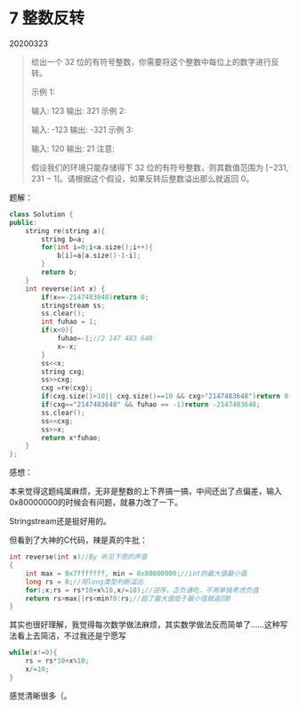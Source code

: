 # 7 整数反转

20200323

> 给出一个 32 位的有符号整数，你需要将这个整数中每位上的数字进行反转。
>
> 示例 1:
>
> 输入: 123
> 输出: 321
>  示例 2:
>
> 输入: -123
> 输出: -321
> 示例 3:
>
> 输入: 120
> 输出: 21
> 注意:
>
> 假设我们的环境只能存储得下 32 位的有符号整数，则其数值范围为 [−231,  231 − 1]。请根据这个假设，如果反转后整数溢出那么就返回 0。

题解：

```cpp
class Solution {
public:
    string re(string a){
        string b=a;
        for(int i=0;i<a.size();i++){
            b[i]=a[a.size()-1-i];
        }
        return b;
    }
    int reverse(int x) {
        if(x==-2147483648)return 0;
        stringstream ss;
        ss.clear();
        int fuhao = 1;
        if(x<0){
            fuhao=-1;//2 147 483 648
            x=-x;
        }
        ss<<x;
        string cxg;
        ss>>cxg;
        cxg =re(cxg);
        if(cxg.size()>10|| cxg.size()==10 && cxg>"2147483648")return 0;
        if(cxg=="2147483648" && fuhao == -1)return -2147483648;
        ss.clear();
        ss<<cxg;
        ss>>x;
        return x*fuhao;
    }
};
```

感想：

本来觉得这题纯属麻烦，无非是整数的上下界搞一搞，中间还出了点偏差，输入0x80000000的时候会有问题，就暴力改了一下。

Stringstream还是挺好用的。

但看到了大神的C代码，辣是真的牛批：

```c
int reverse(int x)//By 听见下雨的声音
{
    int max = 0x7fffffff, min = 0x80000000;//int的最大值最小值
    long rs = 0;//用long类型判断溢出
    for(;x;rs = rs*10+x%10,x/=10);//逆序，正负通吃，不用单独考虑负值
    return rs>max||rs<min?0:rs;//超了最大值低于最小值就返回0
}
```

其实也很好理解，我觉得每次数学做法麻烦，其实数学做法反而简单了……这种写法看上去简洁，不过我还是宁愿写

```c
while(x!=0){
    rs = rs*10+x%10;
    x/=10;
}
```

感觉清晰很多（。